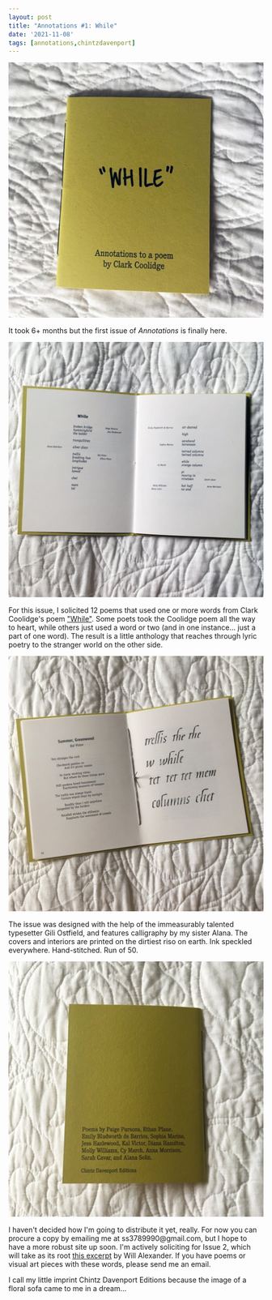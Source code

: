```yaml
---
layout: post
title: "Annotations #1: While"
date: '2021-11-08'
tags: [annotations,chintzdavenport]
---
```


![while 1](/assets/signal-2021-10-27-091017_001.jpeg)

<p>It took 6+ months but the first issue of <em>Annotations</em> is finally here.</p>

![while 2](/assets/signal-2021-10-27-091017_002.jpeg)

<p>For this issue, I solicited 12 poems that used one or more words from Clark Coolidge's poem <a href="https://serenasol.in/2021/02/while-by-clark-coolidge">"While"</a>. Some poets took the Coolidge poem all the way to heart, while others just used a word or two (and in one instance... just a part of one word). The result is a little anthology that reaches through lyric poetry to the stranger world on the other side.</p> 

![while 3](/assets/signal-2021-10-27-091017_003.jpeg)

<p>The issue was designed with the help of the immeasurably talented typesetter Gili Ostfield, and features calligraphy by my sister Alana. The covers and interiors are printed on the dirtiest riso on earth. Ink speckled everywhere. Hand-stitched. Run of 50.</p>

![while 4](/assets/signal-2021-10-27-091017_004.jpeg)

<p>I haven't decided how I'm going to distribute it yet, really. For now you can procure a copy by emailing me at ss3789990@gmail.com, but I hope to have a more robust site up soon. I'm actively soliciting for Issue 2, which will take as its root <a href="https://serenasol.in/2021/08/from-will-alexanders-across-the-vapour-gulf">this excerpt</a> by Will Alexander. If you have poems or visual art pieces with these words, please send me an email.</p> 

<p>I call my little imprint Chintz Davenport Editions because the image of a floral sofa came to me in a dream... 